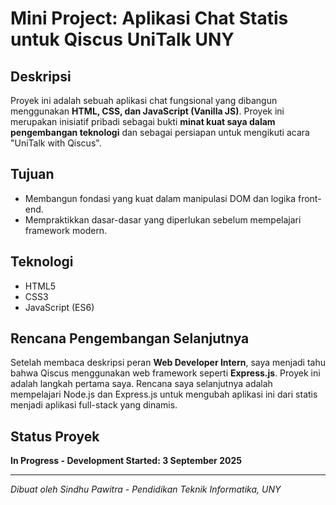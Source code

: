 # Mini Project: Aplikasi Chat Statis untuk Qiscus UniTalk UNY

## Deskripsi
Proyek ini adalah sebuah aplikasi chat fungsional yang dibangun menggunakan **HTML, CSS, dan JavaScript (Vanilla JS)**. Proyek ini merupakan inisiatif pribadi sebagai bukti **minat kuat saya dalam pengembangan teknologi** dan sebagai persiapan untuk mengikuti acara "UniTalk with Qiscus".

## Tujuan
- Membangun fondasi yang kuat dalam manipulasi DOM dan logika front-end.
- Mempraktikkan dasar-dasar yang diperlukan sebelum mempelajari framework modern.

## Teknologi
- HTML5
- CSS3
- JavaScript (ES6)

## Rencana Pengembangan Selanjutnya 
Setelah membaca deskripsi peran **Web Developer Intern**, saya menjadi tahu bahwa Qiscus menggunakan web framework seperti **Express.js**. Proyek ini adalah langkah pertama saya. Rencana saya selanjutnya adalah mempelajari Node.js dan Express.js untuk mengubah aplikasi ini dari statis menjadi aplikasi full-stack yang dinamis.

## Status Proyek
**In Progress - Development Started: 3 September 2025**

---
*Dibuat oleh Sindhu Pawitra - Pendidikan Teknik Informatika, UNY*
